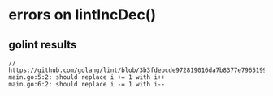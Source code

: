 # errors on lintIncDec()

## golint results

```
// https://github.com/golang/lint/blob/3b3fdebcde972819016da7b8377e79651998f5fc/lint.go#L1225
main.go:5:2: should replace i += 1 with i++
main.go:6:2: should replace i -= 1 with i--
```
